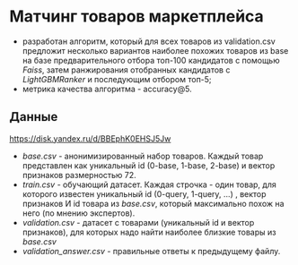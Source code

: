 # Матчинг товаров маркетплейса


- разработан алгоритм, который для всех товаров из validation.csv предложит несколько вариантов наиболее похожих товаров из base на базе предварительного отбора топ-100 кандидатов с помощью
 *Faiss*, затем ранжирования отобранных кандидатов c *LightGBMRanker* и последующим отбором топ-5;
- метрика качества алгоритма - accuracy@5.

## Данные

https://disk.yandex.ru/d/BBEphK0EHSJ5Jw

- *base.csv* - анонимизированный набор товаров. Каждый товар представлен как уникальный id (0-base, 1-base, 2-base) и вектор признаков размерностью 72.
- *train.csv -* обучающий датасет. Каждая строчка - один товар, для которого известен уникальный id (0-query, 1-query, …) , вектор признаков И id товара из *base.csv*, который максимально похож на него (по мнению экспертов).
- *validation.csv* - датасет с товарами (уникальный id и вектор признаков), для которых надо найти наиболее близкие товары из *base.csv*
- *validation_answer.csv* - правильные ответы к предыдущему файлу.
